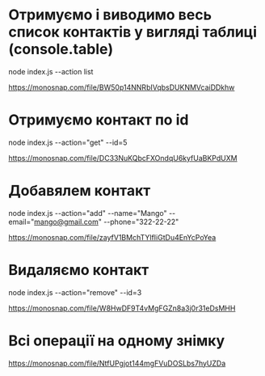 # Отримуємо і виводимо весь список контактів у вигляді таблиці (console.table)

node index.js --action list

https://monosnap.com/file/BW50p14NNRbIVqbsDUKNMVcaiDDkhw

# Отримуємо контакт по id

node index.js --action="get" --id=5

https://monosnap.com/file/DC33NuKQbcFXOndqU6kyfUaBKPdUXM

# Добавялем контакт

node index.js --action="add" --name="Mango" --email="mango@gmail.com" --phone="322-22-22"

https://monosnap.com/file/zayfV1BMchTYlfIiGtDu4EnYcPoYea

# Видаляємо контакт

node index.js --action="remove" --id=3

https://monosnap.com/file/W8HwDF9T4vMgFGZn8a3j0r31eDsMHH

# Всі операції на одному знімку

https://monosnap.com/file/NtfUPgjot144mgFVuDOSLbs7hyUZDa
